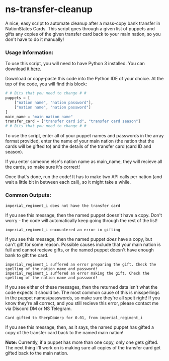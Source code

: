 # ns-transfer-cleanup
A nice, easy script to automate cleanup after a mass-copy bank transfer in NationStates Cards. This script goes through a given list of puppets and gifts any copies of the given transfer card back to your main nation, so you don't have to do it manually!

### Usage Information:
To use this script, you will need to have Python 3 installed. You can download it [here.](https://www.python.org/downloads/)

Download or copy-paste this code into the Python IDE of your choice.
At the top of the code, you will find this block:
```python
# # Bits that you need to change # #
puppets = [
    ["nation name", "nation password"],
    ["nation name", "nation password"]
]
main_name = "main nation name"
transfer_card = ["transfer card id", "transfer card season"]
# # Bits that you need to change # #
```
To use the script, enter all of your puppet names and passwords in the array format provided, enter the name of your main nation (the nation that the cards will be gifted to) and the details of the transfer card (card ID and season).

If you enter someone else's nation name as main_name, they will recieve all the cards, so make sure it's correct!

Once that's done, run the code! It has to make two API calls per nation (and wait a little bit in between each call), so it might take a while. 
### Common Outputs:
```
imperial_regiment_i does not have the transfer card
```
If you see this message, then the named puppet doesn't have a copy. Don't worry - the code will automatically keep going through the rest of the list!
```
imperial_regiment_i encountered an error in gifting
```
If you see this message, then the named puppet *does* have a copy, but can't gift for some reason. Possible causes include that your main nation is full and cannot recieve gifts, or the named puppet doesn't have enough bank to gift the card.
```
imperial_regiment_i suffered an error preparing the gift. Check the spelling of the nation name and password!
imperial_regiment_i suffered an error making the gift. Check the spelling of the nation name and password!
```
If you see either of these messages, then the returned data isn't what the code expects it should be. The most common cause of this is misspellings in the puppet names/passwords, so make sure they're all spelt right! If you know they're all correct, and you still recieve this error, please contact me via Discord DM or NS Telegram.
```
Card gifted to SherpDaWerp for 0.01, from imperial_regiment_i
```
If you see this message, then, as it says, the named puppet has gifted a copy of the transfer card back to the named main nation!

**Note:**
Currently, if a puppet has more than one copy, only one gets gifted. The next thing I'll work on is making sure all copies of the transfer card get gifted back to the main nation.
